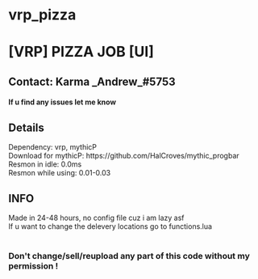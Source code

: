 # vrp_pizza
<h1>[VRP] PIZZA JOB [UI] </h1>
<h2> Contact: Karma  _Andrew_#5753 </h2>
<h4> If u find any issues let me know </h4>


<h2> Details </h2>
Dependency: vrp, mythicP<br>
Download for mythicP: https://github.com/HalCroves/mythic_progbar <br>
Resmon in idle: 0.0ms <br>
Resmon while using: 0.01-0.03<br>

<h2> INFO </h2>
Made in 24-48 hours, no config file cuz i am lazy asf<br>
If u want to change the delevery locations go to functions.lua
<br> <br>
<h3>
Don't change/sell/reupload any part of this code without my permission !
  </h3
